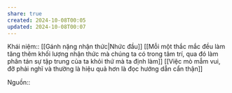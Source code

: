 ```yaml
---
share: true
created: 2024-10-08T00:05
updated: 2024-10-08T00:07
---
```

Khái niệm:: [[Gánh nặng nhận thức|Nhức đầu]]
[[Mỗi một thắc mắc đều làm tăng thêm khối lượng nhận thức mà chúng ta có trong tâm trí, qua đó làm phân tán sự tập trung của ta khỏi thứ mà ta định làm]]
[[Việc mò mẫm vui, đỡ phải nghĩ và thường là hiệu quả hơn là đọc hướng dẫn cẩn thận]]

Nguồn:: 